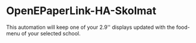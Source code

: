 # OpenEPaperLink-HA-Skolmat
This automation will keep one of your 2.9'' displays updated with the food-menu of your selected school.
